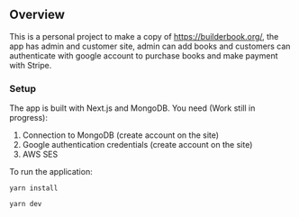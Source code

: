 ## Overview
This is a personal project to make a copy of https://builderbook.org/, the app has admin and customer site, admin can add books and customers can authenticate with google account to purchase books and make payment with Stripe.

### Setup
The app is built with Next.js and MongoDB.
You need (Work still in progress):
1. Connection to MongoDB (create account on the site)
2. Google authentication credentials (create account on the site)
3. AWS SES

To run the application:

```yarn install```

```yarn dev```



